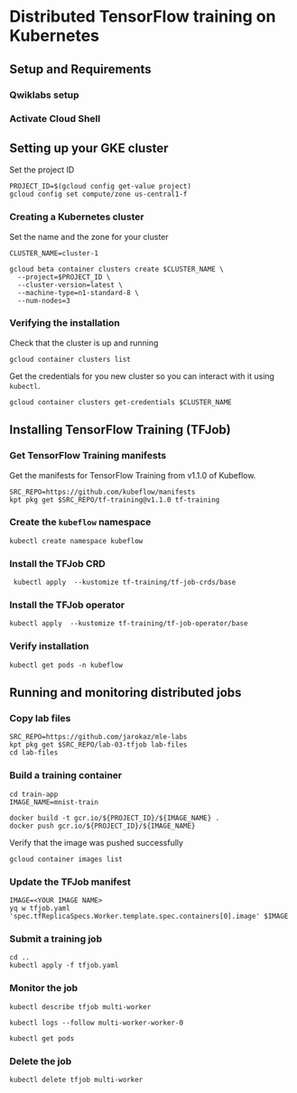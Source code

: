 # Distributed TensorFlow training on Kubernetes



## Setup and Requirements

### Qwiklabs setup

### Activate Cloud Shell

## Setting up your GKE cluster


Set the project ID

```
PROJECT_ID=$(gcloud config get-value project)
gcloud config set compute/zone us-central1-f
```

### Creating a Kubernetes cluster 

Set the name and the zone for your cluster

```
CLUSTER_NAME=cluster-1

gcloud beta container clusters create $CLUSTER_NAME \
  --project=$PROJECT_ID \
  --cluster-version=latest \
  --machine-type=n1-standard-8 \
  --num-nodes=3

```

### Verifying the installation

Check that the cluster is up and running

```
gcloud container clusters list
```

Get the credentials for you new cluster so you can interact with it using `kubectl`.

```
gcloud container clusters get-credentials $CLUSTER_NAME
```



## Installing TensorFlow Training (TFJob)

### Get TensorFlow Training manifests

Get the manifests for TensorFlow Training from v1.1.0 of Kubeflow.
```
SRC_REPO=https://github.com/kubeflow/manifests
kpt pkg get $SRC_REPO/tf-training@v1.1.0 tf-training
```

### Create the `kubeflow` namespace

```
kubectl create namespace kubeflow
```

### Install the TFJob CRD

```
 kubectl apply  --kustomize tf-training/tf-job-crds/base
```

### Install the TFJob operator
```
kubectl apply  --kustomize tf-training/tf-job-operator/base
```

### Verify installation
```
kubectl get pods -n kubeflow
```

## Running and monitoring distributed jobs

### Copy lab files

```
SRC_REPO=https://github.com/jarokaz/mle-labs
kpt pkg get $SRC_REPO/lab-03-tfjob lab-files
cd lab-files
```

### Build a training container
```
cd train-app
IMAGE_NAME=mnist-train

docker build -t gcr.io/${PROJECT_ID}/${IMAGE_NAME} .
docker push gcr.io/${PROJECT_ID}/${IMAGE_NAME}
```

Verify that the image was pushed successfully

```
gcloud container images list
```

### Update the TFJob manifest
```
IMAGE=<YOUR IMAGE NAME>
yq w tfjob.yaml 'spec.tfReplicaSpecs.Worker.template.spec.containers[0].image' $IMAGE
```
### Submit a training job
```
cd ..
kubectl apply -f tfjob.yaml
```

### Monitor the job
```
kubectl describe tfjob multi-worker
```

```
kubectl logs --follow multi-worker-worker-0
```

```
kubectl get pods
```


### Delete the job
```
kubectl delete tfjob multi-worker
```
